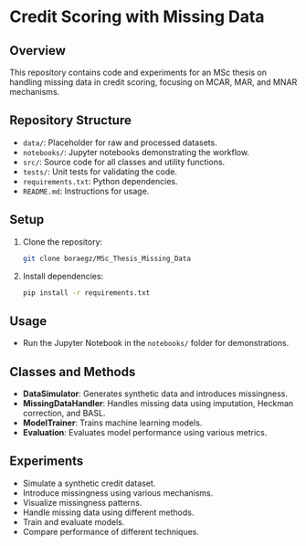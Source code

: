 # Credit Scoring with Missing Data

## Overview
This repository contains code and experiments for an MSc thesis on handling missing data in credit scoring, focusing on MCAR, MAR, and MNAR mechanisms.

## Repository Structure
- `data/`: Placeholder for raw and processed datasets.
- `notebooks/`: Jupyter notebooks demonstrating the workflow.
- `src/`: Source code for all classes and utility functions.
- `tests/`: Unit tests for validating the code.
- `requirements.txt`: Python dependencies.
- `README.md`: Instructions for usage.

## Setup
1. Clone the repository:
   ```bash
   git clone boraegz/MSc_Thesis_Missing_Data
   ```

2. Install dependencies:
   ```bash
   pip install -r requirements.txt
   ```

## Usage
- Run the Jupyter Notebook in the `notebooks/` folder for demonstrations.

## Classes and Methods
- **DataSimulator**: Generates synthetic data and introduces missingness.
- **MissingDataHandler**: Handles missing data using imputation, Heckman correction, and BASL.
- **ModelTrainer**: Trains machine learning models.
- **Evaluation**: Evaluates model performance using various metrics.

## Experiments
- Simulate a synthetic credit dataset.
- Introduce missingness using various mechanisms.
- Visualize missingness patterns.
- Handle missing data using different methods.
- Train and evaluate models.
- Compare performance of different techniques.
